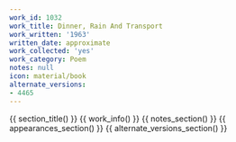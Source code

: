 ```yaml
---
work_id: 1032
work_title: Dinner, Rain And Transport
work_written: '1963'
written_date: approximate
work_collected: 'yes'
work_category: Poem
notes: null
icon: material/book
alternate_versions:
- 4465
---
```


{{ section_title() }}
{{ work_info() }}
{{ notes_section() }}
{{ appearances_section() }}
{{ alternate_versions_section() }}